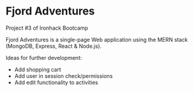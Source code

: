 # Fjord Adventures

Project #3 of Ironhack Bootcamp

Fjord Adventures is a single-page Web application using the MERN stack (MongoDB, Express, React & Node.js).

Ideas for further development:

- Add shopping cart
- Add user in session check/permissions
- Add edit functionality to activities

